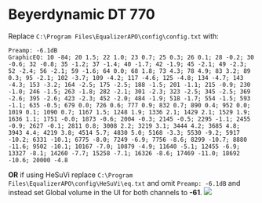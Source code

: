 # Beyerdynamic DT 770
Replace `C:\Program Files\EqualizerAPO\config\config.txt` with:
```
Preamp: -6.1dB
GraphicEQ: 10 -84; 20 1.5; 22 1.0; 23 0.7; 25 0.3; 26 0.1; 28 -0.2; 30 -0.6; 32 -0.8; 35 -1.2; 37 -1.4; 40 -1.7; 42 -1.9; 45 -2.1; 49 -2.3; 52 -2.4; 56 -2.1; 59 -1.6; 64 0.0; 68 1.8; 73 4.3; 78 4.9; 83 3.2; 89 0.3; 95 -2.1; 102 -3.7; 109 -4.2; 117 -4.6; 125 -4.8; 134 -4.7; 143 -4.3; 153 -3.2; 164 -2.5; 175 -2.5; 188 -1.5; 201 -1.1; 215 -0.9; 230 -1.0; 246 -1.5; 263 -1.8; 282 -2.1; 301 -2.3; 323 -2.5; 345 -2.5; 369 -2.6; 395 -2.6; 423 -2.3; 452 -2.0; 484 -1.9; 518 -1.7; 554 -1.5; 593 -1.1; 635 -0.5; 679 0.0; 726 0.6; 777 0.9; 832 0.7; 890 0.4; 952 0.0; 1019 0.1; 1090 0.7; 1167 1.5; 1248 1.9; 1336 2.1; 1429 2.1; 1529 1.9; 1636 1.1; 1751 -0.0; 1873 -0.6; 2004 -0.3; 2145 -0.5; 2295 -1.1; 2455 -0.9; 2627 -0.1; 2811 0.8; 3008 2.2; 3219 3.1; 3444 4.2; 3685 4.8; 3943 4.4; 4219 3.8; 4514 5.7; 4830 5.0; 5168 -3.3; 5530 -9.2; 5917 -10.2; 6331 -10.1; 6775 -8.0; 7249 -6.9; 7756 -8.6; 8299 -10.7; 8880 -11.6; 9502 -10.1; 10167 -7.0; 10879 -4.9; 11640 -5.1; 12455 -6.9; 13327 -8.1; 14260 -7.7; 15258 -7.1; 16326 -8.6; 17469 -11.0; 18692 -10.6; 20000 -4.8
```
**OR** if using HeSuVi replace `C:\Program Files\EqualizerAPO\config\HeSuVi\eq.txt` and omit `Preamp: -6.1dB` and instead set Global volume in the UI for both channels to **-61**.
![](https://raw.githubusercontent.com/jaakkopasanen/AutoEq/master/results/Sonoma%20Model%20One/innerfidelity/onear/Beyerdynamic%20DT%20770/Beyerdynamic%20DT%20770.png)